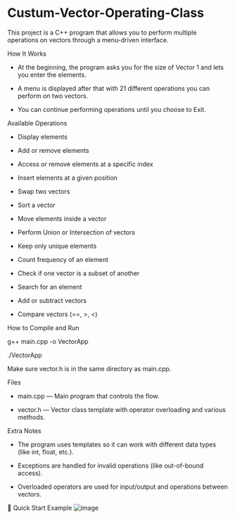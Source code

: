 # Custum-Vector-Operating-Class

This project is a C++ program that allows you to perform multiple operations on vectors through a menu-driven interface.

How It Works
* At the beginning, the program asks you for the size of Vector 1 and lets you enter the elements.

* A menu is displayed after that with 21 different operations you can perform on two vectors.

* You can continue performing operations until you choose to Exit.


Available Operations
* Display elements

* Add or remove elements

* Access or remove elements at a specific index

* Insert elements at a given position

* Swap two vectors

* Sort a vector

* Move elements inside a vector

* Perform Union or Intersection of vectors

* Keep only unique elements

* Count frequency of an element

* Check if one vector is a subset of another

* Search for an element

* Add or subtract vectors

* Compare vectors (==, >, <)


How to Compile and Run

g++ main.cpp -o VectorApp

./VectorApp


Make sure vector.h is in the same directory as main.cpp.


Files
  * main.cpp — Main program that controls the flow.

  * vector.h — Vector class template with operator overloading and various methods.


Extra Notes
 * The program uses templates so it can work with different data types (like int, float, etc.).

 * Exceptions are handled for invalid operations (like out-of-bound access).

 * Overloaded operators are used for input/output and operations between vectors.

🚀 Quick Start Example
![image](https://github.com/user-attachments/assets/12671121-8c14-4034-9205-52e2f632ff90)

